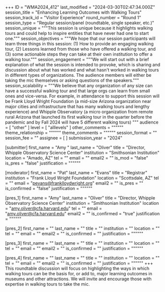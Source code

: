 +++
ID = "WMA2024_412"
last_modified = "2024-03-30T02:47:34.000Z"
session_title = "Enhancing Learning Outcomes with Walking Tours"
session_track_id = "Visitor Experience"
round_number = "Round 1"
session_type = "Regular session/panel (roundtable, single speaker, etc.)"
session_unique = """This session is unique because it highlights walking tours and could help to inspire entities that have never had one to start one."""
session_objectives = """We hope that our session participants will learn three things in this session: (1) How to provide an engaging walking tour, (2) Lessons learned from those who have offered a walking tour, and (3) some actionable steps they can take at their own institution to offer a walking tour."""
session_engagement = """We will start out with a brief explanation of what the session is intended to provoke, which is sharing and discussion about what has worked and what hasn't worked in walking tours in different types of organizations. The audience members will either be taking the mic themselves or asking questions of the speakers."""
session_scalability = """We believe that any organization of any size can have a successful walking tour and that large orgs can learn from small ones and vice-versa. For example, in attendance to support this session will be Frank Lloyd Wright Foundation (a mid-size Arizona organization near major cities and infrastructure that has many walking tours and lengthy experience) and Whipple Observatory (a micro organization from remote rural Arizona that launched its first walking tour in the quarter before the pandemic and by Fall 2024 will have 5 different walking tours)
"""
audience = [ "other" ]
level = [ "alllevels" ]
other_comments = """"""
theme_relationship = """"""
theme_comments = """"""
session_format = ""
session_fee = ""
assignee = [  ]
submission_year = "2024"

[submitter]
first_name = "Amy "
last_name = "Oliver"
title = "Director, Whipple Observatory Science Center"
institution = "Smithsonian Institution"
location = "Amado, AZ"
tel = ""
email = ""
email2 = ""
is_mod = "false"
is_pres = "false"
justification = """"""

[moderator]
first_name = "Pat"
last_name = "Evans"
title = "Registrar"
institution = "Frank Lloyd Wright Foundation"
location = "Scottsdale, AZ"
tel = ""
email = "pevans@franklloydwright.org"
email2 = ""
is_pres = ""
is_confirmed = "false"
justification = """"""

[pres_1]
first_name = "Amy"
last_name = "Oliver"
title = "Director, Whipple Observatory Science Center"
institution = "Smithsonian Institution"
location = "amy.oliver@cfa.harvard.edu"
tel = ""
email = "amy.oliver@cfa.harvard.edu"
email2 = ""
is_confirmed = "true"
justification = """"""

[pres_2]
first_name = ""
last_name = ""
title = ""
institution = ""
location = ""
tel = ""
email = ""
email2 = ""
is_confirmed = ""
justification = """"""

[pres_3]
first_name = ""
last_name = ""
title = ""
institution = ""
location = ""
tel = ""
email = ""
email2 = ""
is_confirmed = ""
justification = """"""

[pres_4]
first_name = ""
last_name = ""
title = ""
institution = ""
location = ""
tel = ""
email = ""
email2 = ""
is_confirmed = ""
justification = """"""
+++
This roundtable discussion will focus on highlighting the ways in which walking tours can be the basis for, or add to, major learning outcomes in museums and other attractions. We will invite and encourage those with expertise in walking tours to take the mic.
